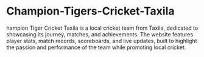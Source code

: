 # Champion-Tigers-Cricket-Taxila
hampion Tiger Cricket Taxila is a local cricket team from Taxila, dedicated to showcasing its journey, matches, and achievements. The website features player stats, match records, scoreboards, and live updates, built to highlight the passion and performance of the team while promoting local cricket.

